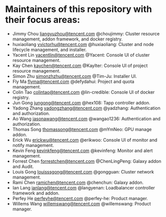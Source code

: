 # Maintainers of this repository with their focus areas:

* Jimmy Chou <liangyuzhou@tencent.com> @choujimmy: Cluster resource management, addon framework, and docker registry.
* huxiaoliang <vvictorhu@tencent.com> @huxiaoliang: Cluster and node lifecycle management, and installer.
* Yacent Lin <yacentlin@tencent.com> @Yacent: Console UI of cluster resource management.
* Kay Chen <kaychen@tencent.com> @KayIter: Console UI of project resource management.
* Simon Zhu <simonzhzhu@tencent.com> @Tim-Ju: Installer UI.
* Fly Ma <flyma@tencent.com> @defydahui: Project and quota management.
* Colin Tao <colintao@tencent.com> @lin-credible: Console UI of docker registry.
* Jun Gong <jungong@tencent.com> @hex108: Tapp controller addon.
* Yadong Zhang <yadongzhang@tencent.com> @yadzhang: Authentication and authorization.
* Ao Wang <jasonawang@tencent.com> @wangao1236: Authentication and authorization.
* Thomas Song <thomassong@tencent.com> @mYmNeo: GPU manage addon.
* Erick Wu <erickwu@tencent.com> @erikwoo: Console UI of monitor and notify management.
* Kevin Feng <kevinkfeng@tencent.com> @kevinfeng: Monitor and alert management.
* Forrest Chen <forrestchen@tencent.com> @ChenLingPeng: Galaxy addon and Audit.
* Louis Gong <louisssgong@tencent.com> @gongguan: Cluster network management.
* Rami Chen <ramichen@tencent.com> @chenchun: Galaxy addon.
* Ian Lang <ianlang@tencent.com> @langyenan: Loadbalancer controller framework and addon.
* Perfey He <perfeyhe@tencent.com> @perfey-he: Product manager.
* Willems Wang <willemswang@tencent.com> @willemswang: Product manager.
